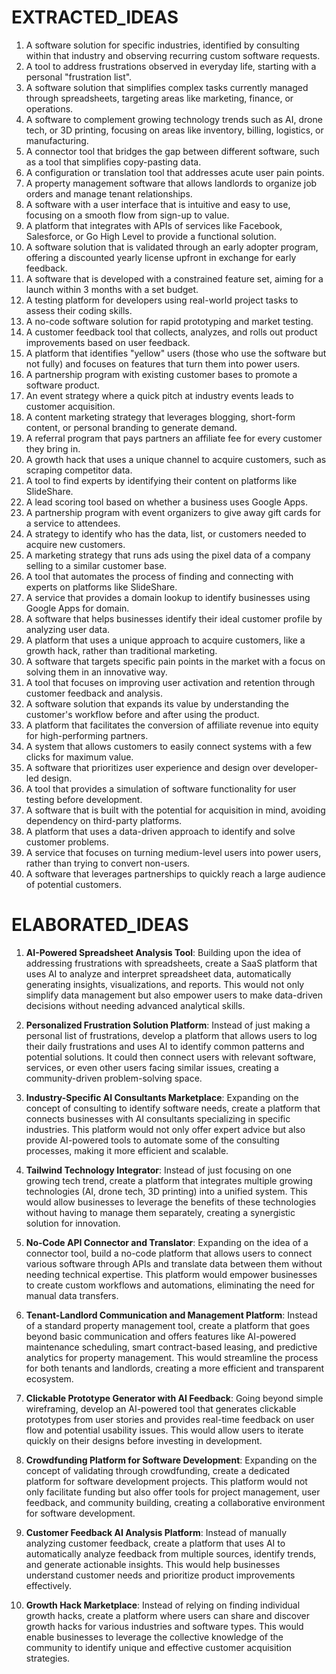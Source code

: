 # EXTRACTED_IDEAS

1. A software solution for specific industries, identified by consulting within that industry and observing recurring custom software requests.
2. A tool to address frustrations observed in everyday life, starting with a personal "frustration list".
3. A software solution that simplifies complex tasks currently managed through spreadsheets, targeting areas like marketing, finance, or operations.
4. A software to complement growing technology trends such as AI, drone tech, or 3D printing, focusing on areas like inventory, billing, logistics, or manufacturing.
5. A connector tool that bridges the gap between different software, such as a tool that simplifies copy-pasting data.
6. A configuration or translation tool that addresses acute user pain points.
7. A property management software that allows landlords to organize job orders and manage tenant relationships.
8. A software with a user interface that is intuitive and easy to use, focusing on a smooth flow from sign-up to value.
9. A platform that integrates with APIs of services like Facebook, Salesforce, or Go High Level to provide a functional solution.
10. A software solution that is validated through an early adopter program, offering a discounted yearly license upfront in exchange for early feedback.
11. A software that is developed with a constrained feature set, aiming for a launch within 3 months with a set budget.
12. A testing platform for developers using real-world project tasks to assess their coding skills.
13. A no-code software solution for rapid prototyping and market testing.
14. A customer feedback tool that collects, analyzes, and rolls out product improvements based on user feedback.
15. A platform that identifies "yellow" users (those who use the software but not fully) and focuses on features that turn them into power users.
16. A partnership program with existing customer bases to promote a software product.
17. An event strategy where a quick pitch at industry events leads to customer acquisition.
18. A content marketing strategy that leverages blogging, short-form content, or personal branding to generate demand.
19. A referral program that pays partners an affiliate fee for every customer they bring in.
20. A growth hack that uses a unique channel to acquire customers, such as scraping competitor data.
21. A tool to find experts by identifying their content on platforms like SlideShare.
22. A lead scoring tool based on whether a business uses Google Apps.
23. A partnership program with event organizers to give away gift cards for a service to attendees.
24. A strategy to identify who has the data, list, or customers needed to acquire new customers.
25. A marketing strategy that runs ads using the pixel data of a company selling to a similar customer base.
26. A tool that automates the process of finding and connecting with experts on platforms like SlideShare.
27. A service that provides a domain lookup to identify businesses using Google Apps for domain.
28. A software that helps businesses identify their ideal customer profile by analyzing user data.
29. A platform that uses a unique approach to acquire customers, like a growth hack, rather than traditional marketing.
30. A software that targets specific pain points in the market with a focus on solving them in an innovative way.
31. A tool that focuses on improving user activation and retention through customer feedback and analysis.
32. A software solution that expands its value by understanding the customer's workflow before and after using the product.
33. A platform that facilitates the conversion of affiliate revenue into equity for high-performing partners.
34. A system that allows customers to easily connect systems with a few clicks for maximum value.
35. A software that prioritizes user experience and design over developer-led design.
36. A tool that provides a simulation of software functionality for user testing before development.
37. A software that is built with the potential for acquisition in mind, avoiding dependency on third-party platforms.
38. A platform that uses a data-driven approach to identify and solve customer problems.
39. A service that focuses on turning medium-level users into power users, rather than trying to convert non-users.
40. A software that leverages partnerships to quickly reach a large audience of potential customers.

# ELABORATED_IDEAS

1. **AI-Powered Spreadsheet Analysis Tool**: Building upon the idea of addressing frustrations with spreadsheets, create a SaaS platform that uses AI to analyze and interpret spreadsheet data, automatically generating insights, visualizations, and reports. This would not only simplify data management but also empower users to make data-driven decisions without needing advanced analytical skills.

2. **Personalized Frustration Solution Platform**: Instead of just making a personal list of frustrations, develop a platform that allows users to log their daily frustrations and uses AI to identify common patterns and potential solutions. It could then connect users with relevant software, services, or even other users facing similar issues, creating a community-driven problem-solving space.

3. **Industry-Specific AI Consultants Marketplace**: Expanding on the concept of consulting to identify software needs, create a platform that connects businesses with AI consultants specializing in specific industries. This platform would not only offer expert advice but also provide AI-powered tools to automate some of the consulting processes, making it more efficient and scalable.

4. **Tailwind Technology Integrator**: Instead of just focusing on one growing tech trend, create a platform that integrates multiple growing technologies (AI, drone tech, 3D printing) into a unified system. This would allow businesses to leverage the benefits of these technologies without having to manage them separately, creating a synergistic solution for innovation.

5. **No-Code API Connector and Translator**: Expanding on the idea of a connector tool, build a no-code platform that allows users to connect various software through APIs and translate data between them without needing technical expertise. This platform would empower businesses to create custom workflows and automations, eliminating the need for manual data transfers.

6. **Tenant-Landlord Communication and Management Platform**: Instead of a standard property management tool, create a platform that goes beyond basic communication and offers features like AI-powered maintenance scheduling, smart contract-based leasing, and predictive analytics for property management. This would streamline the process for both tenants and landlords, creating a more efficient and transparent ecosystem.

7. **Clickable Prototype Generator with AI Feedback**: Going beyond simple wireframing, develop an AI-powered tool that generates clickable prototypes from user stories and provides real-time feedback on user flow and potential usability issues. This would allow users to iterate quickly on their designs before investing in development.

8. **Crowdfunding Platform for Software Development**: Expanding on the concept of validating through crowdfunding, create a dedicated platform for software development projects. This platform would not only facilitate funding but also offer tools for project management, user feedback, and community building, creating a collaborative environment for software development.

9. **Customer Feedback AI Analysis Platform**: Instead of manually analyzing customer feedback, create a platform that uses AI to automatically analyze feedback from multiple sources, identify trends, and generate actionable insights. This would help businesses understand customer needs and prioritize product improvements effectively.

10. **Growth Hack Marketplace**: Instead of relying on finding individual growth hacks, create a platform where users can share and discover growth hacks for various industries and software types. This would enable businesses to leverage the collective knowledge of the community to identify unique and effective customer acquisition strategies.
